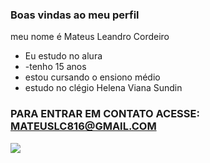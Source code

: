 ### Boas vindas ao meu perfil 

meu nome é Mateus Leandro Cordeiro

- Eu estudo no alura
- -tenho 15 anos
- estou cursando o ensiono médio
- estudo no clégio Helena Viana Sundin

### PARA ENTRAR EM CONTATO ACESSE: MATEUSLC816@GMAIL.COM
![](https://media.tenor.com/BajFK43xiEIAAAAM/elvis-thankyou.gif)
